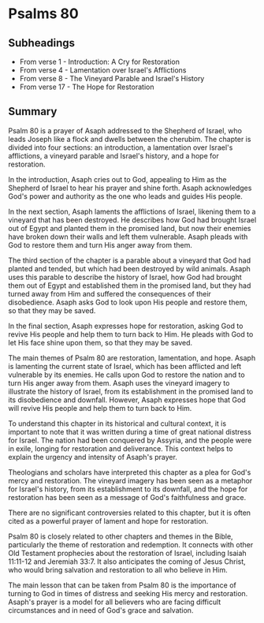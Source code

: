 # Psalms 80

## Subheadings

* From verse 1 - Introduction: A Cry for Restoration
* From verse 4 - Lamentation over Israel's Afflictions
* From verse 8 - The Vineyard Parable and Israel's History
* From verse 17 - The Hope for Restoration

## Summary

Psalm 80 is a prayer of Asaph addressed to the Shepherd of Israel, who leads Joseph like a flock and dwells between the cherubim. The chapter is divided into four sections: an introduction, a lamentation over Israel's afflictions, a vineyard parable and Israel's history, and a hope for restoration.

In the introduction, Asaph cries out to God, appealing to Him as the Shepherd of Israel to hear his prayer and shine forth. Asaph acknowledges God's power and authority as the one who leads and guides His people.

In the next section, Asaph laments the afflictions of Israel, likening them to a vineyard that has been destroyed. He describes how God had brought Israel out of Egypt and planted them in the promised land, but now their enemies have broken down their walls and left them vulnerable. Asaph pleads with God to restore them and turn His anger away from them.

The third section of the chapter is a parable about a vineyard that God had planted and tended, but which had been destroyed by wild animals. Asaph uses this parable to describe the history of Israel, how God had brought them out of Egypt and established them in the promised land, but they had turned away from Him and suffered the consequences of their disobedience. Asaph asks God to look upon His people and restore them, so that they may be saved.

In the final section, Asaph expresses hope for restoration, asking God to revive His people and help them to turn back to Him. He pleads with God to let His face shine upon them, so that they may be saved.

The main themes of Psalm 80 are restoration, lamentation, and hope. Asaph is lamenting the current state of Israel, which has been afflicted and left vulnerable by its enemies. He calls upon God to restore the nation and to turn His anger away from them. Asaph uses the vineyard imagery to illustrate the history of Israel, from its establishment in the promised land to its disobedience and downfall. However, Asaph expresses hope that God will revive His people and help them to turn back to Him.

To understand this chapter in its historical and cultural context, it is important to note that it was written during a time of great national distress for Israel. The nation had been conquered by Assyria, and the people were in exile, longing for restoration and deliverance. This context helps to explain the urgency and intensity of Asaph's prayer.

Theologians and scholars have interpreted this chapter as a plea for God's mercy and restoration. The vineyard imagery has been seen as a metaphor for Israel's history, from its establishment to its downfall, and the hope for restoration has been seen as a message of God's faithfulness and grace.

There are no significant controversies related to this chapter, but it is often cited as a powerful prayer of lament and hope for restoration.

Psalm 80 is closely related to other chapters and themes in the Bible, particularly the theme of restoration and redemption. It connects with other Old Testament prophecies about the restoration of Israel, including Isaiah 11:11-12 and Jeremiah 33:7. It also anticipates the coming of Jesus Christ, who would bring salvation and restoration to all who believe in Him.

The main lesson that can be taken from Psalm 80 is the importance of turning to God in times of distress and seeking His mercy and restoration. Asaph's prayer is a model for all believers who are facing difficult circumstances and in need of God's grace and salvation.